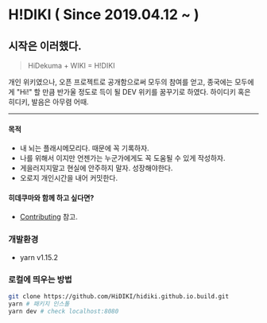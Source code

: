 # H!DIKI ( Since 2019.04.12 ~ )
## 시작은 이러했다.
> HiDekuma + WIKI = H!DIKI

개인 위키였으나, 오픈 프로젝트로 공개함으로써 모두의 참여를 얻고, 종국에는 모두에게 "Hi!" 할 만큼 반가울 정도로 득이 될 DEV 위키를 꿈꾸기로 하였다. 하이디키 혹은 히디키, 발음은 아무렴 어때.

---

#### 목적
- 내 뇌는 플래시메모리다. 때문에 꼭 기록하자.
- 나를 위해서 이지만 언젠가는 누군가에게도 꼭 도움될 수 있게 작성하자.
- 게을러지지말고 현실에 안주하지 말자. 성장해야한다.
- 오로지 개인시간을 내어 커밋한다.

#### 히데쿠마와 함께 하고 싶다면?
- [Contributing](https://github.com/HiDIKI/hidiki.github.io.build/blob/master/CONTRIBUTING.md) 참고.

### 개발환경
* yarn v1.15.2

### 로컬에 띄우는 방법
```bash
git clone https://github.com/HiDIKI/hidiki.github.io.build.git
yarn # 패키지 인스톨
yarn dev # check localhost:8080
```
